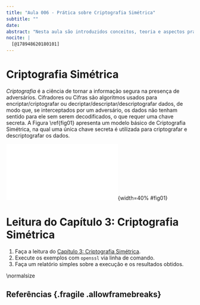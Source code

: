 ```yaml
---
title: "Aula 006 - Prática sobre Criptografia Simétrica"
subtitle: ""
date: 
abstract: "Nesta aula são introduzidos conceitos, teoria e aspectos práticos sobre Criptografia Simétrica. Com foco nos elementos mais relevantes para o contexto da tecnologia _blockchain_. Será utilizado o OpenSSL por linha de comando com alguns exemplos de algoritmos implementados."
nocite: |
  [@178948620180101]
---
```


# Criptografia Simétrica

_Criptografia_ é a ciência de tornar a informação segura na presença de adversários. Cifradores ou Cifras são algoritmos usados para encriptar/criptografar ou decriptar/descriptar/descriptografar dados, de modo que, se interceptados por um adversário, os dados não tenham sentido para ele sem serem decodificados, o que requer uma chave secreta. A Figura \ref{fig01} apresenta um modelo básico de Criptografia Simétrica, na qual uma única chave secreta é utilizada para criptografar e descriptografar os dados.

![Criptografia](figuras/esquema-generico-criptografia.pdf){width=40% #fig01}

# Leitura do Capítulo 3: Criptografia Simétrica

1. Faça a leitura do [Capítulo 3: Criptografia Simétrica](https://moodle.utfpr.edu.br/mod/resource/view.php?id=1295144).
2. Execute os exemplos com `openssl` via linha de comando.
3. Faça um relatório simples sobre a execução e os resultados obtidos.

\normalsize

## Referências {.fragile .allowframebreaks}